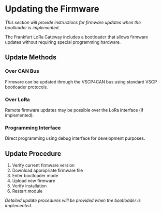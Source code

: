# Updating the Firmware

*This section will provide instructions for firmware updates when the bootloader is implemented.*

The Frankfurt LoRa Gateway includes a bootloader that allows firmware updates without requiring special programming hardware.

## Update Methods

### Over CAN Bus
Firmware can be updated through the VSCP4CAN bus using standard VSCP bootloader protocols.

### Over LoRa
Remote firmware updates may be possible over the LoRa interface (if implemented).

### Programming Interface  
Direct programming using debug interface for development purposes.

## Update Procedure

1. Verify current firmware version
2. Download appropriate firmware file
3. Enter bootloader mode
4. Upload new firmware
5. Verify installation
6. Restart module

*Detailed update procedures will be provided when the bootloader is implemented.*
